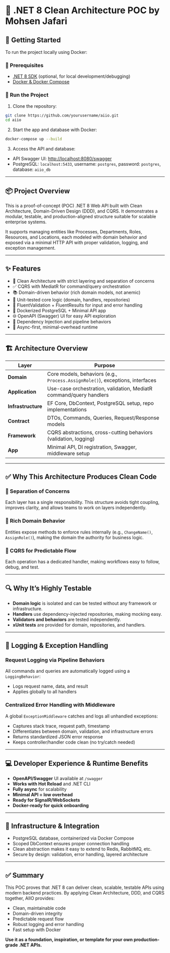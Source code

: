 # 🧠 .NET 8 Clean Architecture POC by Mohsen Jafari

## 🚀 Getting Started

To run the project locally using Docker:

### 🐳 Prerequisites

- [.NET 8 SDK](https://dotnet.microsoft.com/en-us/download/dotnet/8.0) (optional, for local development/debugging)
- [Docker & Docker Compose](https://docs.docker.com/get-docker/)

### 🔧 Run the Project

1. Clone the repository:

```bash
git clone https://github.com/yourusername/aiio.git
cd aiio
```

2. Start the app and database with Docker:

```bash
docker-compose up --build
```

3. Access the API and database:

- API Swagger UI: [http://localhost:8080/swagger](http://localhost:8080/swagger)
- PostgreSQL: `localhost:5433`, username: `postgres`, password: `postgres`, database: `aiio_db`

---

## 📦 Project Overview

This is a proof-of-concept (POC) .NET 8 Web API built with Clean Architecture, Domain-Driven Design (DDD), and CQRS. It demonstrates a modular, testable, and production-aligned structure suitable for scalable enterprise systems.

It supports managing entities like Processes, Departments, Roles, Resources, and Locations, each modeled with domain behavior and exposed via a minimal HTTP API with proper validation, logging, and exception management.

---

## ✨ Features

- 🧱 Clean Architecture with strict layering and separation of concerns
- ✅ CQRS with MediatR for command/query orchestration
- 📚 Domain-driven behavior (rich domain models, not anemic)
- 🧪 Unit-tested core logic (domain, handlers, repositories)
- 🔧 FluentValidation + FluentResults for input and error handling
- 🐳 Dockerized PostgreSQL + Minimal API app
- 🌐 OpenAPI (Swagger) UI for easy API exploration
- 🔌 Dependency Injection and pipeline behaviors
- 🚀 Async-first, minimal-overhead runtime

---

## 🏗 Architecture Overview

| Layer             | Purpose                                                                 |
|------------------|-------------------------------------------------------------------------|
| **Domain**        | Core models, behaviors (e.g., `Process.AssignRole()`), exceptions, interfaces |
| **Application**   | Use-case orchestration, validation, MediatR command/query handlers      |
| **Infrastructure**| EF Core, DbContext, PostgreSQL setup, repo implementations              |
| **Contract**      | DTOs, Commands, Queries, Request/Response models                        |
| **Framework**     | CQRS abstractions, cross-cutting behaviors (validation, logging)        |
| **App**           | Minimal API, DI registration, Swagger, middleware setup                 |

---

## ✅ Why This Architecture Produces Clean Code

### 🔹 Separation of Concerns

Each layer has a single responsibility. This structure avoids tight coupling, improves clarity, and allows teams to work on layers independently.

### 🔹 Rich Domain Behavior

Entities expose methods to enforce rules internally (e.g., `ChangeName()`, `AssignRole()`), making the domain the authority for business logic.

### 🔹 CQRS for Predictable Flow

Each operation has a dedicated handler, making workflows easy to follow, debug, and test.

---

## 🔍 Why It’s Highly Testable

- **Domain logic** is isolated and can be tested without any framework or infrastructure.
- **Handlers** use dependency-injected repositories, making mocking easy.
- **Validators and behaviors** are tested independently.
- **xUnit tests** are provided for domain, repositories, and handlers.

---

## 📝 Logging & Exception Handling

### Request Logging via Pipeline Behaviors

All commands and queries are automatically logged using a `LoggingBehavior`:

- Logs request name, data, and result
- Applies globally to all handlers

### Centralized Error Handling with Middleware

A global `ExceptionMiddleware` catches and logs all unhandled exceptions:

- Captures stack trace, request path, timestamp
- Differentiates between domain, validation, and infrastructure errors
- Returns standardized JSON error response
- Keeps controller/handler code clean (no try/catch needed)

---

## 💻 Developer Experience & Runtime Benefits

- **OpenAPI/Swagger** UI available at `/swagger`
- **Works with Hot Reload** and .NET CLI
- **Fully async** for scalability
- **Minimal API = low overhead**
- **Ready for SignalR/WebSockets**
- **Docker-ready for quick onboarding**

---

## 🔐 Infrastructure & Integration

- PostgreSQL database, containerized via Docker Compose
- Scoped DbContext ensures proper connection handling
- Clean abstraction makes it easy to extend to Redis, RabbitMQ, etc.
- Secure by design: validation, error handling, layered architecture

---

## ✅ Summary

This POC proves that .NET 8 can deliver clean, scalable, testable APIs using modern backend practices. By applying Clean Architecture, DDD, and CQRS together, AIIO provides:

- Clean, maintainable code
- Domain-driven integrity
- Predictable request flow
- Robust logging and error handling
- Fast setup with Docker

**Use it as a foundation, inspiration, or template for your own production-grade .NET APIs.**